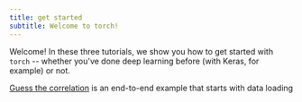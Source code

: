 ```yaml
---
title: get started
subtitle: Welcome to torch!
---
```


Welcome! In these three tutorials, we show you how to get started with `torch` -- whether you've done deep learning before (with Keras, for example) or not.

[Guess the correlation](/start/guess_the_correlation/) is an end-to-end example that starts with data loading
